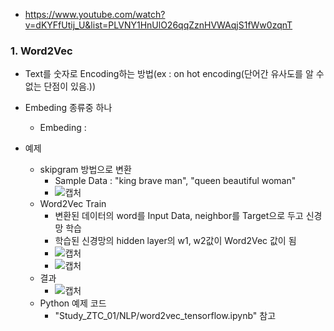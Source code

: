 - https://www.youtube.com/watch?v=dKYFfUtij_U&list=PLVNY1HnUlO26qqZznHVWAqjS1fWw0zqnT

### 1. Word2Vec
- Text를 숫자로 Encoding하는 방법(ex : on hot encoding(단어간 유사도를 알 수 없는 단점이 있음.))
- Embeding 종류중 하나
  - Embeding : 

- 예제
  - skipgram 방법으로 변환
    - Sample Data : "king brave man", "queen beautiful woman"
    - ![캡처](https://user-images.githubusercontent.com/43491168/149969138-4f19c405-4673-4041-b339-134ef051b07b.PNG)
  - Word2Vec Train
    - 변환된 데이터의 word를 Input Data, neighbor를 Target으로 두고 신경망 학습
    - 학습된 신경망의 hidden layer의 w1, w2값이 Word2Vec 값이 됨
    - ![캡처](https://user-images.githubusercontent.com/43491168/149969312-45b3c555-4f59-4960-8b2e-1a60e3eb820d.PNG)
    - ![캡처](https://user-images.githubusercontent.com/43491168/149969862-ddb9bb55-d2e5-47ff-86da-e53ccfb889d9.PNG)
  - 결과
    - ![캡처](https://user-images.githubusercontent.com/43491168/149970016-b5feeeec-3aea-4879-846a-87a6ebace5dd.PNG)
  - Python 예제 코드
    - "Study_ZTC_01/NLP/word2vec_tensorflow.ipynb" 참고
